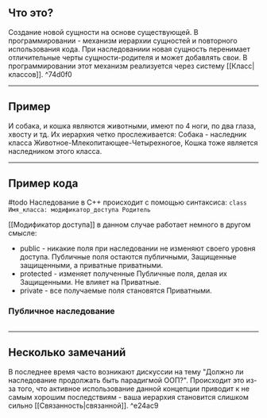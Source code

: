 ## Что это?
Создание новой сущности на основе существующей. В программировании - механизм иерархии сущностей и повторного использования кода. При наследованиии новая сущность перенимает отличительные черты сущности-родителя и может добавлять свои.  В программировании этот механизм реализуется через систему [[Класс|классов]]. ^74d0f0

---

## Пример
И собака, и кошка являются животными, имеют по 4 ноги, по два глаза, хвосту и тд. Их иерархия четко прослеживается: Собака - наследник класса Животное-Млекопитающее-Четырехногое, Кошка тоже является наследником этого класса.

---

## Пример кода
#todo 
Наследование в C++ происходит с помощью синтаксиса:
	`class Имя_класса: модификатор_доступа Родитель`

[[Модификатор доступа]] в данном случае работает немного в другом смысле:
- public - никакие поля при наследовании не изменяют своего уровня доступа. Публичные поля остаются публичными, Защищенные защищенными, а приватные приватными.
- protected - изменяет полученные Публичные поля, делая их Защищенными. Не влияет на Приватные.
- private - все получаемые поля становятся Приватными.

### Публичное наследование
```cpp

```

---

## Несколько замечаний
В последнее время часто возникают дискуссии на тему "Должно ли наследование продолжать быть парадигмой ООП?". Происходит это из-за того, что активное использование данной концепции приводит к не самым хорошим последствиям - ваша иерархия становится слишком сильно [[Связанность|связанной]]. ^e24ac9